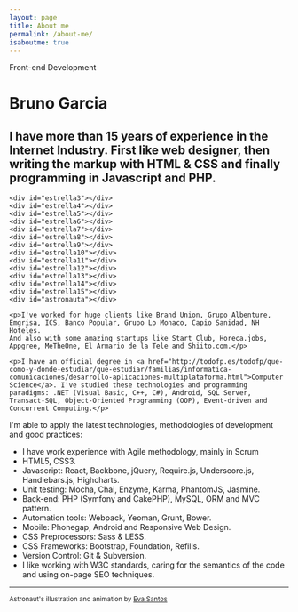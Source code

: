 ```yaml
---
layout: page
title: About me
permalink: /about-me/
isaboutme: true
---
```


<p class="type">Front-end Development</p>

# Bruno Garcia

## I have more than 15 years of experience in the Internet Industry. First like web designer, then writing the markup with HTML &amp; CSS and finally programming in Javascript and PHP.

<div class="about">

  <div id="animation">

    <div id="estrella3"></div>
    <div id="estrella4"></div>
    <div id="estrella5"></div>
    <div id="estrella6"></div>
    <div id="estrella7"></div>
    <div id="estrella8"></div>
    <div id="estrella9"></div>
    <div id="estrella10"></div>
    <div id="estrella11"></div>
    <div id="estrella12"></div>
    <div id="estrella13"></div>
    <div id="estrella14"></div>
    <div id="estrella15"></div>
    <div id="astronauta"></div>
    
  </div>

  <div class="description">

    <p>I've worked for huge clients like Brand Union, Grupo Albenture, Emgrisa, ICS, Banco Popular, Grupo Lo Monaco, Capio Sanidad, NH Hoteles.
    And also with some amazing startups like Start Club, Horeca.jobs, Appgree, MeTheOne, El Armario de la Tele and Shiito.com.</p>

    <p>I have an official degree in <a href="http://todofp.es/todofp/que-como-y-donde-estudiar/que-estudiar/familias/informatica-comunicaciones/desarrollo-aplicaciones-multiplataforma.html">Computer Science</a>. I've studied these technologies and programming paradigms: .NET (Visual Basic, C++, C#), Android, SQL Server, Transact-SQL, Object-Oriented Programming (OOP), Event-driven and Concurrent Computing.</p>

  </div>

</div>

I'm able to apply the latest technologies, methodologies of development and good practices:

* I have work experience with Agile methodology, mainly in Scrum
* HTML5, CSS3.
* Javascript: React, Backbone, jQuery, Require.js, Underscore.js, Handlebars.js, Highcharts.
* Unit testing: Mocha, Chai, Enzyme, Karma, PhantomJS, Jasmine.
* Back-end: PHP (Symfony and CakePHP), MySQL, ORM and MVC pattern.
* Automation tools: Webpack, Yeoman, Grunt, Bower.
* Mobile: Phonegap, Android and Responsive Web Design.
* CSS Preprocessors: Sass &amp; LESS.
* CSS Frameworks: Bootstrap, Foundation, Refills.
* Version Control: Git &amp; Subversion.
* I like working with W3C standards, caring for the semantics of the code and using on-page SEO techniques.

***

<p class="author">
  <small>
    Astronaut's illustration and animation by 
    <a href="https://twitter.com/psicobicho" target="_blank">Eva Santos</a>
  </small>
</p>
